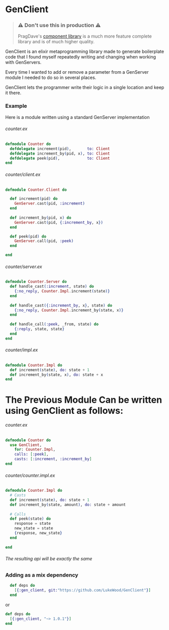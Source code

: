 # GenClient

> ### ⚠ Don't use this in production ⚠
>
> PragDave's [component library](https://github.com/pragdave/component) is a much more feature complete library and is of much higher quality.

GenClient is an elixir metaprogramming library made to generate boilerplate code that I found myself repeatedly writing and changing when working with GenServers.

Every time I wanted to add or remove a parameter from a GenServer module I needed to do so in several places.

GenClient lets the programmer write their logic in a single location and keep it there.

### Example
Here is a module written using a standard GenServer implementation

###### counter.ex
```elixir
defmodule Counter do
  defdelegate increment(pid),       to: Client
  defdelegate increment_by(pid, x), to: Client
  defdelegate peek(pid),            to: Client
end
```
###### counter/client.ex
```elixir
defmodule Counter.Client do

  def increment(pid) do
    GenServer.cast(pid, :increment)
  end
  
  def increment_by(pid, x) do
    GenServer.cast(pid, {:increment_by, x})
  end

  def peek(pid) do
    GenServer.call(pid, :peek)
  end

end
```
###### counter/server.ex
```elixir
defmodule Counter.Server do
  def handle_cast(:increment, state) do
    {:no_reply, Counter.Impl.increment(state)}
  end
  
  def handle_cast({:increment_by, x}, state) do
    {:no_reply, Counter.Impl.increment_by(state, x)}
  end
  
  def handle_call(:peek, _from, state) do
    {:reply, state, state}
  end
end
```
###### counter/impl.ex
```elixir
defmodule Counter.Impl do
  def increment(state), do: state + 1
  def increment_by(state, x), do: state + x
end
```
# The Previous Module Can be written using GenClient as follows:

###### counter.ex
```elixir
defmodule Counter do
  use GenClient,
    for: Counter.Impl,
    calls: [:peek],
    casts: [:increment, :increment_by]
end
```
###### counter/counter.impl.ex
```elixir
defmodule Counter.Impl do
  # Casts
  def increment(state), do: state + 1
  def increment_by(state, amount), do: state + amount
  
  # Calls
  def peek(state) do
    response = state
    new_state = state
    {response, new_state}
  end
  
end
```

###### The resulting api will be exactly the same

### Adding as a mix dependency
```elixir
  def deps do
    [{:gen_client, git:"https://github.com/LukeWood/GenClient"}]
  end
```
or
```elixir
def deps do
  [{:gen_client, "~> 1.0.1"}]
end
```

